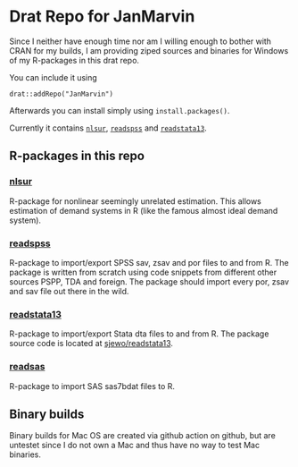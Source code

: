 # Drat Repo for JanMarvin

Since I neither have enough time nor am I willing enough to bother with CRAN for
my builds, I am providing ziped sources and binaries for Windows of my 
R-packages in this drat repo.

You can include it using

```{R}
drat::addRepo("JanMarvin")
```

Afterwards you can install simply using `install.packages()`.

Currently it contains [`nlsur`](https://github.com/JanMarvin/nlsur), 
[`readspss`](https://github.com/JanMarvin/readspss) and
[`readstata13`](https://github.com/sjewo/readstata13).


## R-packages in this repo

### [nlsur](https://github.com/JanMarvin/nlsur)

R-package for nonlinear seemingly unrelated estimation. This allows estimation
of demand systems in R (like the famous almost ideal demand system).

### [readspss](https://github.com/JanMarvin/readspss)

R-package to import/export SPSS sav, zsav and por files to and from R. The
package is written from scratch using code snippets from different other 
sources PSPP, TDA and foreign. The package should import every por, zsav and
sav file out there in the wild.

### [readstata13](https://github.com/sjewo/readstata13)

R-package to import/export Stata dta files to and from R. The package source
code is located at [sjewo/readstata13](https://github.com/sjewo/readstata13).

### [readsas](https://github.com/JanMarvin/readsas)

R-package to import SAS sas7bdat files to R.


## Binary builds

Binary builds for Mac OS are created via github action on github, but are untestet since I do not own a Mac and thus have
no way to test Mac binaries.
